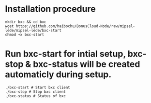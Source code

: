 # Installation procedure
```
mkdir bxc && cd bxc
wget https://github.com/haibochu/BonusCloud-Node/raw/mipsel-lede/mipsel-lede/bxc-start
chmod +x bxc-start
```
# Run bxc-start for intial setup, bxc-stop & bxc-status will be created automaticly during setup.
```
./bxc-start # Start bxc client
./bxc-stop # Stop bxc client
./bxc-status # Status of bxc
```